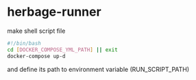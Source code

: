 # herbage-runner

make shell script file
```bash
#!/bin/bash
cd [DOCKER_COMPOSE_YML_PATH] || exit
docker-compose up-d
```
and define its path to environment variable (RUN_SCRIPT_PATH)
